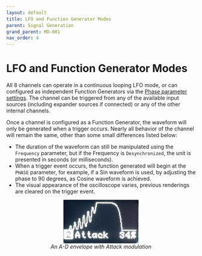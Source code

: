 ```yaml
---
layout: default
title: LFO and Function Generator Modes
parent: Signal Generation
grand_parent: MD-001
nav_order: 4
---
```


# LFO and Function Generator Modes

All 8 channels can operate in a continuous looping LFO mode, or can configured as independent Function Generators via the [Phase parameter settings](/md001/signal_generation/primary_parameters.html#phase). The channel can be triggered from any of the available input sources (including expander sources if connected) or any of the other internal channels. 

Once a channel is configured as a Function Generator, the waveform will only be generated when a trigger occurs. Nearly all behavior of the channel will remain the same, other than some small differences listed below:

- The duration of the waveform can still be manipulated using the `Frequency` parameter, but if the Frequency is `Desynchronized`, the unit is presented in seconds (or milliseconds).
- When a trigger event occurs, the function generated will begin at the `PHASE` parameter, for example, if a Sin waveform is used, by adjusting the phase to 90 degrees, as Cosine waveform is achieved.
- The visual appearance of the oscilloscope varies, previous renderings are cleared on the trigger event.

<div style="display: flex; justify-content: center;">
    <div style="display: flex; flex-flow: column; align-items: center; justify-content: center;">
        <img src="/images/waveform_envelope_attackmod.jpg" width="200px" />
        <span style="font-style: italic">An A-D envelope with Attack modulation</span>
    </div>
</div> 